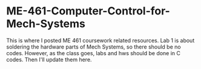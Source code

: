 # ME-461-Computer-Control-for-Mech-Systems
This is where I posted ME 461 coursework related resources.
Lab 1 is about soldering the hardware parts of Mech Systems, so there should be no codes. However, as the class goes, labs and hws should be done in C codes. Then I'll update them here.

